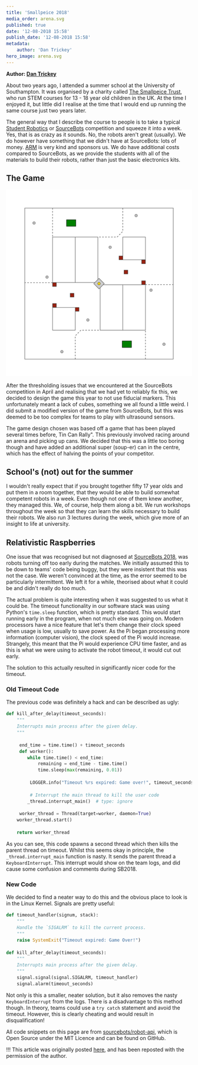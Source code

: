 ```yaml
---
title: 'Smallpeice 2018'
media_order: arena.svg
published: true
date: '12-08-2018 15:58'
publish_date: '12-08-2018 15:58'
metadata:
    author: 'Dan Trickey'
hero_image: arena.svg
---
```


**Author: [Dan Trickey](https://trickey.io)**

About two years ago, I attended a summer school at the University of Southampton. It was organised by a charity called [The Smallpeice Trust][smallpeice], who run STEM courses for 13 - 18 year old children in the UK. At the time I enjoyed it, but little did I realise at the time that I would end up running the same course just two years later.

The general way that I describe the course to people is to take a typical [Student Robotics][srobo] or [SourceBots][sb2018] competition and squeeze it into a week. Yes, that is as crazy as it sounds. No, the robots aren't great (usually). We do however have something that we didn't have at SourceBots: lots of money. [ARM][arm] is very kind and sponsors us. We do have additional costs compared to SourceBots, as we provide the students with all of the materials to build their robots, rather than just the basic electronics kits.

## The Game

![](arena.svg)

After the thresholding issues that we encountered at the SourceBots competition in April and realising that we had yet to reliably fix this, we decided to design the game this year to not use fiducial markers. This unfortunately meant a lack of cubes, something we all found a little weird. I did submit a modified version of the game from SourceBots, but this was deemed to be too complex for teams to play with ultrasound sensors.

The game design chosen was based off a game that has been played several times before, Tin Can Rally". This previously involved racing around an arena and picking up cans. We decided that this was a little too boring though and have added an additional super (soup-er) can in the centre, which has the effect of halving the points of your competitor.

## School's (not) out for the summer

I wouldn't really expect that if you brought together fifty 17 year olds and put them in a room together, that they would be able to build somewhat competent robots in a week. Even though not one of them knew another, they managed this. We, of course, help them along a bit. We run workshops throughout the week so that they can learn the skills necessary to build their robots. We also run 3 lectures during the week, which give more of an insight to life at university.

## Relativistic Raspberries

One issue that was recognised but not diagnosed at [SourceBots 2018][sb2018], was robots turning off too early during the matches. We initially assumed this to be down to teams' code being buggy, but they were insistent that this was not the case. We weren't convinced at the time, as the error seemed to be particularly intermittent. We left it for a while, theorised about what it could be and didn't really do too much.

The actual problem is quite interesting when it was suggested to us what it could be. The timeout functionality in our software stack was using Python's `time.sleep` function, which is pretty standard. This would start running early in the program, when not much else was going on. Modern processors have a nice feature that let's them change their clock speed when usage is low, usually to save power. As the Pi began processing more information (computer vision), the clock speed of the Pi would increase. Strangely, this meant that the Pi would experience CPU time faster, and as this is what we were using to activate the robot timeout, it would cut out early.

The solution to this actually resulted in significantly nicer code for the timeout.

### Old Timeout Code

The previous code was definitely a hack and can be described as ugly:

```python
def kill_after_delay(timeout_seconds):	
    """
    Interrupts main process after the given delay.
    """
    
     end_time = time.time() + timeout_seconds	
     def worker():	
        while time.time() < end_time:	
            remaining = end_time - time.time()	
            time.sleep(max(remaining, 0.01))

         LOGGER.info("Timeout %rs expired: Game over!", timeout_seconds)

         # Interrupt the main thread to kill the user code	
        _thread.interrupt_main()  # type: ignore

     worker_thread = Thread(target=worker, daemon=True)	    
    worker_thread.start()

    return worker_thread
```

As you can see, this code spawns a second thread which then kills the parent thread on timeout. Whilst this seems okay in principle, the `_thread.interrupt_main` function is nasty. It sends the parent thread a `KeyboardInterrupt`. This interrupt would show on the team logs, and did cause some confusion and comments during SB2018.

### New Code

We decided to find a neater way to do this and the obvious place to look is in the Linux Kernel. Signals are pretty useful:

```python
def timeout_handler(signum, stack):
    """
    Handle the `SIGALRM` to kill the current process.
    """
    raise SystemExit("Timeout expired: Game Over!")

def kill_after_delay(timeout_seconds):
    """
    Interrupts main process after the given delay.
    """
    signal.signal(signal.SIGALRM, timeout_handler)
    signal.alarm(timeout_seconds)

```

Not only is this a smaller, neater solution, but it also removes the nasty `KeyboardInterrupt` from the logs. There is a disadvantage to this method though. In theory, teams could use a `try catch` statement and avoid the timeout. However, this is clearly cheating and would result in disqualification! 

All code snippets on this page are from [sourcebots/robot-api][robot-api], which is Open Source under the MIT Licence and can be found on GitHub.

!!! This article was originally posted [here](https://trickey.io/posts/smallpeice2018/), and has been reposted with the permission of the author.

[arm]: https://www.arm.com/
[sb2018]: /posts/sb2018
[smallpeice]: https://www.smallpeicetrust.org.uk/
[srobo]: https://studentrobotics.org
[robot-api]: https://github.com/sourcebots/robot-api/
